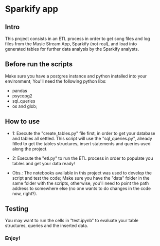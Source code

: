# Sparkify app

## Intro
 This project consists in an ETL process in order to get song files and log files from
the Music Stream App, Sparkify (not real), and load into generated tables for further
data analysis by the Sparkify analysts.

## Before run the scripts
 Make sure you have a postgres instance and python installed into your environment;
 You'll need the following python libs:
  - pandas
  - psycopg2
  - sql_queries
  - os and glob;

## How to use
 - 1:   Execute the "create_tables.py" file first, in order to get your database and tables all settled.
        This script will use the "sql_queries.py", already filled to get the tables structures, insert
        statements and queries used along the project.

 - 2:   Execute the "etl.py" to run the ETL process in order to populate you tables and get your data ready!

 * Obs.: The notebooks available in this project was used to develop the script and test the code;
         Make sure you have the "data" folder in the same folder with the scripts, otherwise, you'll need to point
         the path address to somewhere else (no one wants to do changes in the code now, right?).

## Testing
 You may want to run the cells in "test.ipynb" to evaluate your table structures, queries and the inserted data.


 ### Enjoy!
